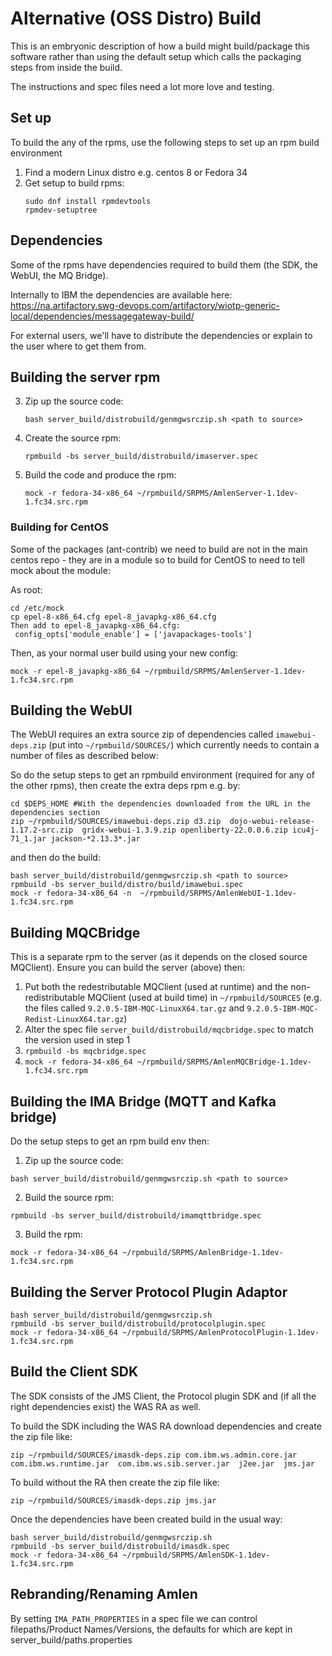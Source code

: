 # Alternative (OSS Distro) Build
This is an embryonic description of how a build might build/package this software
rather than using the default setup which calls the packaging steps from inside the
build.

The instructions and spec files need a lot more love and testing.

## Set up
To build the any of the rpms, use the following steps to set up an rpm build environment

1) Find a modern Linux distro e.g. centos 8 or Fedora 34
2) Get setup to build rpms:
    ``` 
    sudo dnf install rpmdevtools
    rpmdev-setuptree
    ```

## Dependencies

Some of the rpms have dependencies required to build them (the SDK, the WebUI, the MQ Bridge).

Internally to IBM the dependencies are available here:
https://na.artifactory.swg-devops.com/artifactory/wiotp-generic-local/dependencies/messagegateway-build/

For external users, we'll have to distribute the dependencies or explain to the user where to 
get them from.

## Building the server rpm
3) Zip up the source code:
    ```
    bash server_build/distrobuild/genmgwsrczip.sh <path to source>
    ```
4) Create the source rpm:
    ```
    rpmbuild -bs server_build/distrobuild/imaserver.spec
    ```
5) Build the code and produce the rpm:
    ```
    mock -r fedora-34-x86_64 ~/rpmbuild/SRPMS/AmlenServer-1.1dev-1.fc34.src.rpm
    ```

### Building for CentOS
Some of the packages (ant-contrib) we need to build are not in the main centos repo - they are in a module
so to build for CentOS to need to tell mock about the module:

As root:
```
cd /etc/mock
cp epel-8-x86_64.cfg epel-8_javapkg-x86_64.cfg
Then add to epel-8_javapkg-x86_64.cfg:
 config_opts['module_enable'] = ['javapackages-tools']
```
Then, as your normal user build using your new config:
```
mock -r epel-8_javapkg-x86_64 ~/rpmbuild/SRPMS/AmlenServer-1.1dev-1.fc34.src.rpm 
```

## Building the WebUI
The WebUI requires an extra source zip of dependencies called `imawebui-deps.zip` 
(put into `~/rpmbuild/SOURCES/`) which currently needs to contain a number of files as described
below:

So do the setup steps to get an rpmbuild environment (required for any of the other rpms), then create
the extra deps rpm e.g. by:
```
cd $DEPS_HOME #With the dependencies downloaded from the URL in the dependencies section
zip ~/rpmbuild/SOURCES/imawebui-deps.zip d3.zip  dojo-webui-release-1.17.2-src.zip  gridx-webui-1.3.9.zip openliberty-22.0.0.6.zip icu4j-71_1.jar jackson-*2.13.3*.jar

```
and then do the build:
```
bash server_build/distrobuild/genmgwsrczip.sh <path to source>
rpmbuild -bs server_build/distro/build/imawebui.spec 
mock -r fedora-34-x86_64 -n  ~/rpmbuild/SRPMS/AmlenWebUI-1.1dev-1.fc34.src.rpm 
``` 

## Building MQCBridge
This is a separate rpm to the server (as it depends on the closed source MQClient). 
Ensure you can build the server (above) then:

1. Put both the redestributable MQClient (used at runtime) and the non-redistributable MQClient
   (used at build time) in `~/rpmbuild/SOURCES` (e.g. the files called `9.2.0.5-IBM-MQC-LinuxX64.tar.gz` and `9.2.0.5-IBM-MQC-Redist-LinuxX64.tar.gz`) 
2. Alter the spec file `server_build/distrobuild/mqcbridge.spec` to match the version used in step 1
3. `rpmbuild -bs mqcbridge.spec`
4. `mock -r fedora-34-x86_64 ~/rpmbuild/SRPMS/AmlenMQCBridge-1.1dev-1.fc34.src.rpm`


## Building the IMA Bridge (MQTT and Kafka bridge)

Do the setup steps to get an rpm build env then:

1) Zip up the source code:
```
bash server_build/distrobuild/genmgwsrczip.sh <path to source>
``` 
2) Build the source rpm:
```
rpmbuild -bs server_build/distrobuild/imamqttbridge.spec 
```
3) Build the rpm:
```
mock -r fedora-34-x86_64 ~/rpmbuild/SRPMS/AmlenBridge-1.1dev-1.fc34.src.rpm
```



## Building the Server Protocol Plugin Adaptor

```
bash server_build/distrobuild/genmgwsrczip.sh
rpmbuild -bs server_build/distrobuild/protocolplugin.spec 
mock -r fedora-34-x86_64 ~/rpmbuild/SRPMS/AmlenProtocolPlugin-1.1dev-1.fc34.src.rpm
```

## Build the Client SDK

The SDK consists of the JMS Client, the Protocol plugin SDK and (if all the right 
dependencies exist) the WAS RA as well.

To build the SDK including the WAS RA download dependencies and create the zip file like:
```
zip ~/rpmbuild/SOURCES/imasdk-deps.zip com.ibm.ws.admin.core.jar  com.ibm.ws.runtime.jar  com.ibm.ws.sib.server.jar  j2ee.jar  jms.jar
```
To build without the RA then create the zip file like:
```
zip ~/rpmbuild/SOURCES/imasdk-deps.zip jms.jar
```
Once the dependencies have been created build in the usual way:
```
bash server_build/distrobuild/genmgwsrczip.sh
rpmbuild -bs server_build/distrobuild/imasdk.spec 
mock -r fedora-34-x86_64 ~/rpmbuild/SRPMS/AmlenSDK-1.1dev-1.fc34.src.rpm
```


## Rebranding/Renaming Amlen

By setting `IMA_PATH_PROPERTIES` in a spec file we can control filepaths/Product Names/Versions,
the defaults for which are kept in server_build/paths.properties



